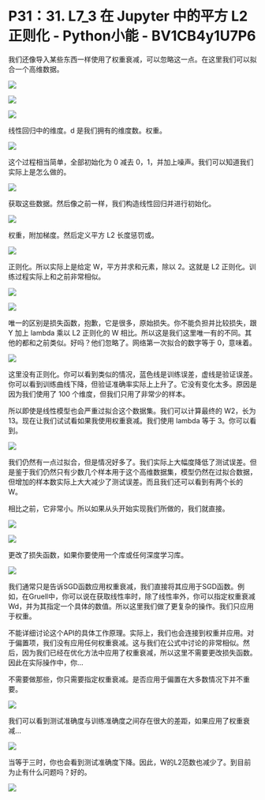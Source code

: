 # P31：31. L7_3 在 Jupyter 中的平方 L2 正则化 - Python小能 - BV1CB4y1U7P6

我们还像导入某些东西一样使用了权重衰减，可以忽略这一点。在这里我们可以拟合一个高维数据。 

![](img/b988a25518ad00873e72acbcaeeb4b38_1.png)

![](img/b988a25518ad00873e72acbcaeeb4b38_2.png)

![](img/b988a25518ad00873e72acbcaeeb4b38_3.png)

线性回归中的维度。d 是我们拥有的维度数。权重。

![](img/b988a25518ad00873e72acbcaeeb4b38_5.png)

这个过程相当简单，全部初始化为 0 减去 0，1，并加上噪声。我们可以知道我们实际上是怎么做的。

![](img/b988a25518ad00873e72acbcaeeb4b38_7.png)

获取这些数据。然后像之前一样，我们构造线性回归并进行初始化。

![](img/b988a25518ad00873e72acbcaeeb4b38_9.png)

权重，附加梯度。然后定义平方 L2 长度惩罚或。

![](img/b988a25518ad00873e72acbcaeeb4b38_11.png)

正则化。所以实际上是给定 W，平方并求和元素，除以 2。这就是 L2 正则化。训练过程实际上和之前非常相似。

![](img/b988a25518ad00873e72acbcaeeb4b38_13.png)

![](img/b988a25518ad00873e72acbcaeeb4b38_14.png)

唯一的区别是损失函数，抱歉，它是很多，原始损失。你不能负担并比较损失，跟 Y 加上 lambda 乘以 L2 正则化的 W 相比。所以这是我们这里唯一有的不同。其他的都和之前类似。好吗？他们忽略了。网络第一次拟合的数字等于 0，意味着。

![](img/b988a25518ad00873e72acbcaeeb4b38_16.png)

这里没有正则化。你可以看到类似的情况，蓝色线是训练误差，虚线是验证误差。你可以看到训练曲线下降，但验证准确率实际上上升了。它没有变化太多。原因是因为我们使用了 100 个维度，但我们只用了非常少的样本。

所以即使是线性模型也会严重过拟合这个数据集。我们可以计算最终的 W2，长为 13。现在让我们试试看如果我使用权重衰减。我们使用 lambda 等于 3。你可以看到。

![](img/b988a25518ad00873e72acbcaeeb4b38_18.png)

我们仍然有一点过拟合，但是情况好多了。我们实际上大幅度降低了测试误差。但是鉴于我们仍然只有少数几个样本用于这个高维数据集，模型仍然在过拟合数据，但增加的样本数实际上大大减少了测试误差。而且我们还可以看到有两个长的 W。

相比之前，它非常小。所以如果从头开始实现我们所做的，我们就直接。

![](img/b988a25518ad00873e72acbcaeeb4b38_20.png)

![](img/b988a25518ad00873e72acbcaeeb4b38_21.png)

更改了损失函数，如果你要使用一个库或任何深度学习库。

![](img/b988a25518ad00873e72acbcaeeb4b38_23.png)

我们通常只是告诉SGD函数应用权重衰减，我们直接将其应用于SGD函数。例如，在Gruell中，你可以说在获取线性率时，除了线性率外，你可以指定权重衰减Wd，并为其指定一个具体的数值。所以这里我们做了更复杂的操作。我们只应用于权重。

不能详细讨论这个API的具体工作原理。实际上，我们也会连接到权重并应用。对于偏置项，我们没有应用任何权重衰减。这与我们在公式中讨论的非常相似。然后，因为我们已经在优化方法中应用了权重衰减，所以这里不需要更改损失函数。因此在实际操作中，你…

不需要做那些，你只需要指定权重衰减。是否应用于偏置在大多数情况下并不重要。

![](img/b988a25518ad00873e72acbcaeeb4b38_25.png)

我们可以看到测试准确度与训练准确度之间存在很大的差距，如果应用了权重衰减…

![](img/b988a25518ad00873e72acbcaeeb4b38_27.png)

当等于三时，你也会看到测试准确度下降。因此，W的L2范数也减少了。到目前为止有什么问题吗？好的。

![](img/b988a25518ad00873e72acbcaeeb4b38_29.png)
